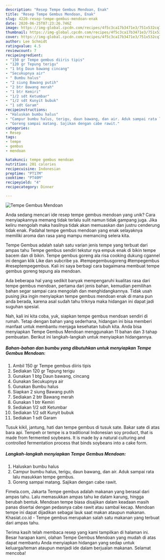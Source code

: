 ```yaml
---
description: "Resep Tempe Gembus Mendoan, Enak"
title: "Resep Tempe Gembus Mendoan, Enak"
slug: 4220-resep-tempe-gembus-mendoan-enak
date: 2020-06-25T07:23:26.746Z
image: https://img-global.cpcdn.com/recipes/4f5c3ca17b3471e3/751x532cq70/tempe-gembus-mendoan-foto-resep-utama.jpg
thumbnail: https://img-global.cpcdn.com/recipes/4f5c3ca17b3471e3/751x532cq70/tempe-gembus-mendoan-foto-resep-utama.jpg
cover: https://img-global.cpcdn.com/recipes/4f5c3ca17b3471e3/751x532cq70/tempe-gembus-mendoan-foto-resep-utama.jpg
author: Lee Schmidt
ratingvalue: 4.5
reviewcount: 7
recipeingredient:
- "150 gr Tempe gembus diiris tipis"
- "120 gr Tepung terigu"
- "1 btg Daun bawang cincang"
- "Secukupnya air"
- " Bumbu halus"
- "2 siung Bawang putih"
- "2 btr Bawang merah"
- "1 btr Kemiri"
- "1/2 sdt Ketumbar"
- "1/2 sdt Kunyit bubuk"
- "1 sdt Garam"
recipeinstructions:
- "Haluskan bumbu halus"
- "Campur bumbu halus, terigu, daun bawang, dan air. Aduk sampai rata lalu masukkan tempe gembus."
- "Goreng sampai matang. Sajikan dengan cabe rawit."
categories:
- Resep
tags:
- tempe
- gembus
- mendoan

katakunci: tempe gembus mendoan 
nutrition: 201 calories
recipecuisine: Indonesian
preptime: "PT17M"
cooktime: "PT40M"
recipeyield: "4"
recipecategory: Dinner

---
```



![Tempe Gembus Mendoan](https://img-global.cpcdn.com/recipes/4f5c3ca17b3471e3/751x532cq70/tempe-gembus-mendoan-foto-resep-utama.jpg)

Anda sedang mencari ide resep tempe gembus mendoan yang unik? Cara menyiapkannya memang tidak terlalu sulit namun tidak gampang juga. Jika keliru mengolah maka hasilnya tidak akan memuaskan dan justru cenderung tidak enak. Padahal tempe gembus mendoan yang enak selayaknya memiliki aroma dan rasa yang mampu memancing selera kita.

Tempe Gembus adalah salah satu varian jenis tempe yang terbuat dari ampas tahu Tempe gembus sendiri tekstur nya empuk enak di bikin tempe bacem dan di bikin. Tempe gembus goreng ala risa cooking dukung cgannel ini dengan klik Like dan subcribe ya. #tempegembusgoreng #tempegembus #reseptempegembus. Kali ini saya berbagi cara bagaimana membuat tempe gembus goreng tepung ala mendoan.

Ada beberapa hal yang sedikit banyak mempengaruhi kualitas rasa dari tempe gembus mendoan, pertama dari jenis bahan, kemudian pemilihan bahan segar sampai cara mengolah dan menghidangkannya. Tidak usah pusing jika ingin menyiapkan tempe gembus mendoan enak di mana pun anda berada, karena asal sudah tahu triknya maka hidangan ini dapat jadi suguhan spesial.


Nah, kali ini kita coba, yuk, siapkan tempe gembus mendoan sendiri di rumah. Tetap dengan bahan yang sederhana, hidangan ini bisa memberi manfaat untuk membantu menjaga kesehatan tubuh kita. Anda bisa menyiapkan Tempe Gembus Mendoan menggunakan 11 bahan dan 3 tahap pembuatan. Berikut ini langkah-langkah untuk menyiapkan hidangannya.

<!--inarticleads1-->

##### Bahan-bahan dan bumbu yang dibutuhkan untuk menyiapkan Tempe Gembus Mendoan:

1. Ambil 150 gr Tempe gembus diiris tipis
1. Sediakan 120 gr Tepung terigu
1. Gunakan 1 btg Daun bawang, cincang
1. Gunakan Secukupnya air
1. Gunakan  Bumbu halus
1. Siapkan 2 siung Bawang putih
1. Sediakan 2 btr Bawang merah
1. Gunakan 1 btr Kemiri
1. Sediakan 1/2 sdt Ketumbar
1. Sediakan 1/2 sdt Kunyit bubuk
1. Sediakan 1 sdt Garam


Tusuk kikil, jantung, hati dan tempe gembus di tusuk sate. Bakar sate di atas bara api. Tempeh or tempe is a traditional Indonesian soy product, that is made from fermented soybeans. It is made by a natural culturing and controlled fermentation process that binds soybeans into a cake form. 

<!--inarticleads2-->

##### Langkah-langkah menyiapkan Tempe Gembus Mendoan:

1. Haluskan bumbu halus
1. Campur bumbu halus, terigu, daun bawang, dan air. Aduk sampai rata lalu masukkan tempe gembus.
1. Goreng sampai matang. Sajikan dengan cabe rawit.


Fimela.com, Jakarta Tempe gembus adalah makanan yang berasal dari ampas tahu. Lalu memasukkan ampas tahu ke dalam karung, hingga berubah bentuk. Mendoan tempe biasa disajikan dalam keadaan masih panas disertai dengan pedasnya cabe rawit atau sambal kecap. Mendoan tempe ini dapat dijadikan sebagai lauk saat makan ataupun makanan. Khasiat.co.id - Tempe gembus merupakan salah satu makanan yang terbuat dari ampas tahu. 

Terima kasih telah membaca resep yang kami tampilkan di halaman ini. Besar harapan kami, olahan Tempe Gembus Mendoan yang mudah di atas dapat membantu Anda menyiapkan hidangan yang sedap untuk keluarga/teman ataupun menjadi ide dalam berjualan makanan. Selamat mencoba!
